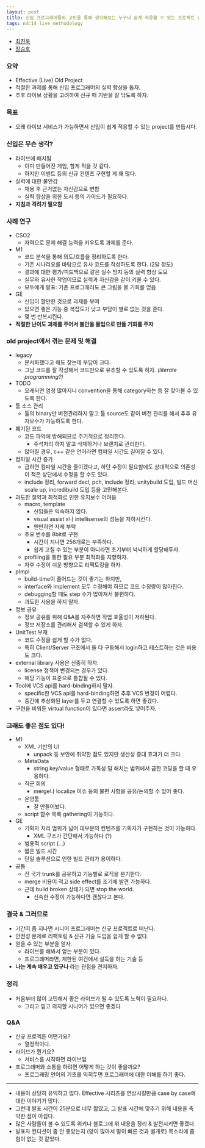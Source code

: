 ```yaml
---
layout: post
title: 신입 프로그래머들의 고민을 통해 생각해보는 누구나 쉽게 적응할 수 있는 프로젝트 만들기
tags: ndc14 live methodology
---
```


* [최진욱](https://twitter.com/LTeaRain)
* [장승호](https://twitter.com/skyser2003)

### 요약 ###

* Effective (Live) Old Project
* 적절한 과제를 통해 신입 프로그래머의 실력 향상을 돕자.
* 추후 라이브 상황을 고려하여 신규 때 기반을 잘 닦도록 하자.

### 목표 ###

* 오래 라이브 서비스가 가능하면서 신입이 쉽게 적응할 수 있는 project를 만듭시다.

###  신입은 무슨 생각? ###

* 라이브에 배치됨
	* 이미 만들어진 게임, 할게 적을 것 같다.
	* 하지만 이벤트 등의 신규 컨텐츠 구현할 게 꽤 많다.
* 실력에 대한 불안감
	* 채용 후 근거없는 자신감으로 변함
	* 실력 향상을 위한 도서 등의 가이드가 필요하다.
* **지침과 격려가 필요함**

### 사례 연구 ###

* CSO2
	* 자력으로 문제 해결 능력을 키우도록 과제를 준다.
* M1
	* 코드 분석을 통해 의도/흐름을 정리하도록 한다.
	* 기존 시나리오를 바탕으로 유사 코드를 작성하도록 한다. (2달 정도)
	* 결과에 대한 평가/피드백으로 같은 실수 방지 등의 실력 향상 도모
	* 실무와 유사한 작업이므로 실력과 자신감을 같이 키울 수 있다.
	* 모두에게 발표: 기존 프로그매러도 큰 그림을 볼 기회를 얻음
* GE
	* 신입이 할만한 것으로 과제를 부여
	* 있으면 좋은 기능 중 복잡도가 낮고 부담이 별로 없는 것을 준다.
	* 몇 번 반복시킨다.
* **적절한 난이도 과제를 주어서 불안을 몰입으로 만들 기회를 주자**

### old project에서 겪는 문제 및 해결 ###

* legacy
	* 문서화했다고 해도 찾는데 부담이 크다.
	* 그냥 코드를 잘 작성해서 코드만으로 유추할 수 있도록 하자. *(literate programming?)*
* TODO
	* 오래되면 엄청 많아지니 convention을 통해 category하는 등 잘 찾아볼 수 있도록 한다.
* 툴 소스 관리
	* 툴의 binary만 버전관리하지 말고 툴 source도 같이 버전 관리를 해서 추후 유지보수가 가능하도록 한다.
* 폐기된 코드
	* 코드 파악에 방해되므로 주기적으로 정리한다. 
		* 주석처리 하지 말고 삭제하거나 브랜치로 관리한다.
	* 많아질 경우, c++ 같은 언어라면 컴파일 시간도 길어질 수 있다.
* 컴파일 시간 증가
	* 급하면 컴파일 시간을 줄이겠다고, 하단 수정이 필요함에도 상대적으로 의존성이 적은 상단에서 수정을 할 수도 있다.
	* include 정리, forward decl, pch, include 정리, unitybuild 도입, 빌드 머신 scale up, incredibuild 도입 등을 고민해본다.
* 과도한 절약과 최적화로 인한 유지보수 어려움
	* macro, template
		* 신입들은 익숙하지 않다.
		* visual assist x나 intellisense의 성능을 저하시킨다.
		* 왠만하면 자제 부탁
	* 주요 변수를 8bit로 구현
		* 시간이 지나면 256개로는 부족하다.
		* 쉽게 고칠 수 있는 부분이 아니라면 초기부터 넉넉하게 할당해두자.
	* profiling을 통한 필요 부분 최적화를 지향하자.
	* 차후 수정이 쉬운 방향으로 리팩토링을 하자.
* pImpl
	* build-time이 줄어드는 것이 좋기는 하지만,
	* interface와 implement 모두 수정해야 하므로 코드 수정량이 많아진다.
	* debugging할 때도 step 수가 많아져서 불편하다.
	* 과도한 사용을 하지 말자.
* 정보 공유
	* 정보 공유를 위해 Q&amp;A를 자주하면 작업 효율성이 저하된다.
	* 정보 저장소를 관리해서 검색할 수 있게 하자.
* UnitTest 부재
	* 코드 수정을 쉽게 할 수가 없다.
	* 특히 Client/Server 구조에서 둘 다 구동해서 login하고 테스트하는 것은 비용도 크다.
* external library 사용은 신중히 하자.
	* license 정책이 변경되는 경우가 있다.
	* 해당 기능이 표준으로 통합될 수 있다.
* Tool에 VCS api를 hard-binding하지 말자.
	* specific한 VCS api를 hard-binding하면 추후 VCS 변경이 어렵다.
	* 중간에 추상화된 layer를 두고 연결할 수 있도록 하면 좋겠다.
* 구현을 비워둔 virtual function이 있다면 assert라도 넣어주자.

### ~~그래도~~ 좋은 점도 있다! ###

* M1
	* XML 기반의 UI
		* unpack 등 보안에 취약한 점도 있지만 생산성 증대 효과가 더 크다.
	* MetaData
		* string key/value 형태로 가독성 덜 해치는 범위에서 급한 코딩을 할 때 유용하다.
	* 직군 회의
		* merge나 localize 이슈 등의 불편 사항을 공유/논의할 수 있어 좋다.
	* 운영툴
		* 잘 만들어놨다.
	* script 함수 목록 gathering이 가능하다.
* GE
	* 기획자 처리 범위가 넓어 대부분의 컨텐츠를 기획자가 구현하는 것이 가능하다.
		* XML 구조가 간단해서 가능하다 (?)
	* 범용적 script (...)
	* 짧은 빌드 시간
	* 단일 솔루션으로 인한 빌드 관리가 용이하다.
* 공통
	* 전 국가 trunk를 공유하고 기능별로 로직을 분기한다.
	* merge 비용이 적고 side effect를 조기에 발견 가능하다.
	* 근데 build broken 상태가 되면 stop the world.
		* 신속한 수정이 가능하다면 괜찮다고 본다.

### 결국 &amp; 그러므로 ###

* 기간이 좀 지나면 시니어 프로그래머는 신규 프로젝트로 떠난다.
* 안전성 문제로 리팩토링 &amp; 신규 기술 도입을 쉽게 할 수 없다.
* 얻을 수 있는 부분을 얻자.
	* 라이브를 해봐서 얻는 부분이 있다.
	* 프로그래머라면, 제한된 여건에서 설득을 하는 기술 등
* **나는 계속 배우고 있구나** 라는 관점을 견지하자.

### 정리 ###

* 처음부터 많이 고민해서 좋은 라이브가 될 수 있도록 노력이 필요하다.
	* 그리고 믿고 의지할 시니어가 있으면 좋겠다.

### Q&amp;A ###

* 신규 프로젝튼 어떤가요?
	* 열정적이다.
* 라이브가 뭔가요?
	* 서비스를 시작하면 라이브임
* 프로그래머와 소통을 하려면 어떻게 하는 것이 좋을까요?
	* 프로그래밍 언어의 기초를 익혀두면 프로그래머에 대한 이해를 하기 좋다.

----------

* 내용이 상당히 유익하고 많다. Effective 시리즈를 연상시킬만큼 case by case에 대한 이야기가 많다.
* 그런데 발표 시간이 25분으로 너무 짧았고, 그 발표 시간에 맞추기 위해 내용을 축약한 점이 아쉽다.
* 많은 사람들이 볼 수 있도록 위키나 블로그에 위 내용을 정리 &amp; 발전시키면 좋겠다.
* 발표자 컨디션이 좀 안 좋았는지 (양이 많아서 말이 빠른 것과 별개로) 목소리에 좀 힘이 없는 것 같았다.
